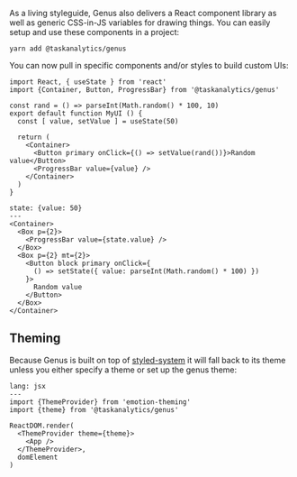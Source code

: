 As a living styleguide, Genus also delivers a React component library as well as generic CSS-in-JS variables for drawing things. You can easily setup and use these components in a project:

```code|lang-bash,span-3
yarn add @taskanalytics/genus
```

You can now pull in specific components and/or styles to build custom UIs:

```code|lang-javascript,span-4
import React, { useState } from 'react'
import {Container, Button, ProgressBar} from '@taskanalytics/genus'

const rand = () => parseInt(Math.random() * 100, 10)
export default function MyUI () {
  const [ value, setValue ] = useState(50)

  return (
    <Container>
      <Button primary onClick={() => setValue(rand())}>Random value</Button>
      <ProgressBar value={value} />
    </Container>
  )
}
```

```react|span-2
state: {value: 50}
---
<Container>
  <Box p={2}>
    <ProgressBar value={state.value} />
  </Box>
  <Box p={2} mt={2}>
    <Button block primary onClick={
      () => setState({ value: parseInt(Math.random() * 100) })
    }>
      Random value
    </Button>
  </Box>
</Container>
```

## Theming

Because Genus is built on top of [styled-system](https://styled-system.com/) it will fall back to its theme unless you either specify a theme or set up the genus theme:

```code
lang: jsx
---
import {ThemeProvider} from 'emotion-theming'
import {theme} from '@taskanalytics/genus'

ReactDOM.render(
  <ThemeProvider theme={theme}>
    <App />
  </ThemeProvider>,
  domElement
)
```
